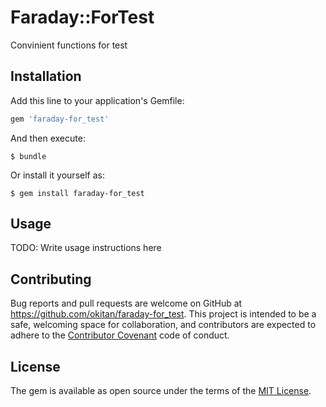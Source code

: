 # Faraday::ForTest

Convinient functions for test

## Installation

Add this line to your application's Gemfile:

```ruby
gem 'faraday-for_test'
```

And then execute:

    $ bundle

Or install it yourself as:

    $ gem install faraday-for_test

## Usage

TODO: Write usage instructions here

## Contributing

Bug reports and pull requests are welcome on GitHub at https://github.com/okitan/faraday-for_test. This project is intended to be a safe, welcoming space for collaboration, and contributors are expected to adhere to the [Contributor Covenant](contributor-covenant.org) code of conduct.


## License

The gem is available as open source under the terms of the [MIT License](http://opensource.org/licenses/MIT).
